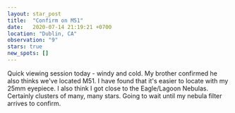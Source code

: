 ```yaml
---
layout: star_post
title:  "Confirm on M51"
date:   2020-07-14 21:19:21 +0700
location: "Dublin, CA"
observation: "9"
stars: true
new_spots: []
---
```


Quick viewing session today - windy and cold. My brother confirmed he also thinks we've located M51. I have found that it's easier to locate with my 25mm eyepiece. I also think I got close to the Eagle/Lagoon Nebulas. Certainly clusters of many, many stars. Going to wait until my nebula filter arrives to confirm.